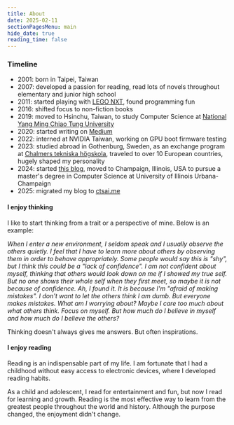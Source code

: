 ```yaml
---
title: About
date: 2025-02-11
sectionPagesMenu: main
hide_date: true
reading_time: false
---
```


### Timeline
- 2001: born in Taipei, Taiwan
- 2007: developed a passion for reading, read lots of novels throughout elementary and junior high school
- 2011: started playing with [LEGO NXT](https://en.wikipedia.org/wiki/Lego_Mindstorms_NXT), found programming fun
- 2016: shifted focus to non-fiction books
- 2019: moved to Hsinchu, Taiwan, to study Computer Science at [National Yang Ming Chiao Tung University](https://en.wikipedia.org/wiki/National_Yang_Ming_Chiao_Tung_University)
- 2020: started writing on [Medium](https://medium.com/@chialun100)
- 2022: interned at NVIDIA Taiwan, working on GPU boot firmware testing
- 2023: studied abroad in Gothenburg, Sweden, as an exchange program at [Chalmers tekniska högskola](https://en.wikipedia.org/wiki/Chalmers_University_of_Technology), traveled to over 10 European countries, hugely shaped my personality
- 2024: started [this blog](https://github.com/soulrrrrr/soulrrrrr.github.io), moved to Champaign, Illinois, USA to pursue a master's degree in Computer Science at University of Illinois Urbana-Champaign
- 2025: migrated my blog to [ctsai.me](https://ctsai.me/about)

#### I enjoy thinking

I like to start thinking from a trait or a perspective of mine. Below is an example:

*When I enter a new environment, I seldom speak and I usually observe the others quietly. I feel that I 
have to learn more about others by observing them in order to behave appropriately. Some people
would say this is "shy", but I think this could be a "lack of confidence". I am not confident about 
myself, thinking that others would look down on me if I showed my true self.
But no one shows their whole self when they first meet, so maybe it is not because of
confidence. Ah, I found it. It is because I'm "afraid of making mistakes". I don't
want to let the others think I am dumb. But everyone makes mistakes. What am I
worrying about? Maybe I care too much about what others think. Focus on myself.
But how much do I believe in myself and how much do I believe the others?*

Thinking doesn't always gives me answers. But often inspirations.

#### I enjoy reading

Reading is an indispensable part of my life. I am fortunate that
I had a childhood without easy access to electronic devices, where I developed
reading habits.

As a child and adolescent, I read for entertainment and fun, 
but now I read for learning and growth. Reading is the most effective way to
learn from the greatest people throughout the world and history. Although the purpose
changed, the enjoyment didn't change.
